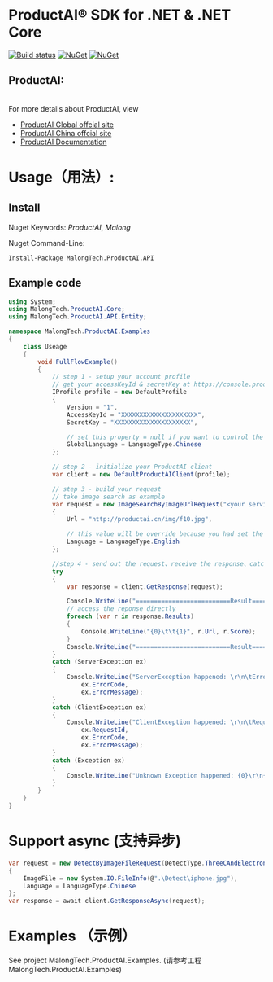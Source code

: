 ﻿# ProductAI® SDK for .NET & .NET Core

[![Build status](https://ci.appveyor.com/api/projects/status/34b787k7hrbk59q6/branch/master?svg=true)](https://ci.appveyor.com/project/wzh880801/productai-csharp-sdk/branch/master)
[![NuGet](https://img.shields.io/nuget/v/MalongTech.ProductAI.API.svg)](https://www.nuget.org/packages/MalongTech.ProductAI.API/)
[![NuGet](https://img.shields.io/nuget/dt/MalongTech.ProductAI.API.svg)](https://www.nuget.org/packages/MalongTech.ProductAI.API/)

## ProductAI: 
<br>For more details about ProductAI, view 
- [ProductAI Global offcial site](http://www.productai.com) 
- [ProductAI China offcial site](http://www.productai.cn) 
- [ProductAI Documentation](https://api-doc.productai.cn/doc/pai.html)

# Usage（用法）:
## Install
Nuget Keywords: *ProductAI*, *Malong*

Nuget Command-Line:
```
Install-Package MalongTech.ProductAI.API
```
## Example code
```C#
using System;
using MalongTech.ProductAI.Core;
using MalongTech.ProductAI.API.Entity;

namespace MalongTech.ProductAI.Examples
{
    class Useage
    {
        void FullFlowExample()
        {
            // step 1 - setup your account profile
            // get your accessKeyId & secretKey at https://console.productai.cn/main#/21/service_category_id=1
            IProfile profile = new DefaultProfile
            {
                Version = "1",
                AccessKeyId = "XXXXXXXXXXXXXXXXXXXXX",
                SecretKey = "XXXXXXXXXXXXXXXXXXXXX",

                // set this property = null if you want to control the language type of each request
                GlobalLanguage = LanguageType.Chinese
            };

            // step 2 - initialize your ProductAI client
            var client = new DefaultProductAIClient(profile);

            // step 3 - build your request
            // take image search as example
            var request = new ImageSearchByImageUrlRequest("<your service id>")
            {
                Url = "http://productai.cn/img/f10.jpg",

                // this value will be override because you had set the IProfile.GlobalLanguage = LanguageType.Chinese
                Language = LanguageType.English
            };

            //step 4 - send out the request、receive the response、catch the exceptions
            try
            {
                var response = client.GetResponse(request);

                Console.WriteLine("==========================Result==========================");
                // access the reponse directly
                foreach (var r in response.Results)
                {
                    Console.WriteLine("{0}\t\t{1}", r.Url, r.Score);
                }
                Console.WriteLine("==========================Result==========================");
            }
            catch (ServerException ex)
            {
                Console.WriteLine("ServerException happened: \r\n\tErrorCode: {0}\r\n\tErrorMessage: {1}",
                    ex.ErrorCode,
                    ex.ErrorMessage);
            }
            catch (ClientException ex)
            {
                Console.WriteLine("ClientException happened: \r\n\tRequestId: {0}\r\n\tErrorCode:\r\n\t{1}\r\n\tErrorMessage: {2}",
                    ex.RequestId,
                    ex.ErrorCode,
                    ex.ErrorMessage);
            }
            catch (Exception ex)
            {
                Console.WriteLine("Unknown Exception happened: {0}\r\n{1}", ex.Message, ex.StackTrace);
            }
        }
    }
}
```

# Support async (支持异步)

```C#
var request = new DetectByImageFileRequest(DetectType.ThreeCAndElectronics)
{
    ImageFile = new System.IO.FileInfo(@".\Detect\iphone.jpg"),
    Language = LanguageType.Chinese
};
var response = await client.GetResponseAsync(request);
```

# Examples （示例）
See project MalongTech.ProductAI.Examples. (请参考工程MalongTech.ProductAI.Examples)
